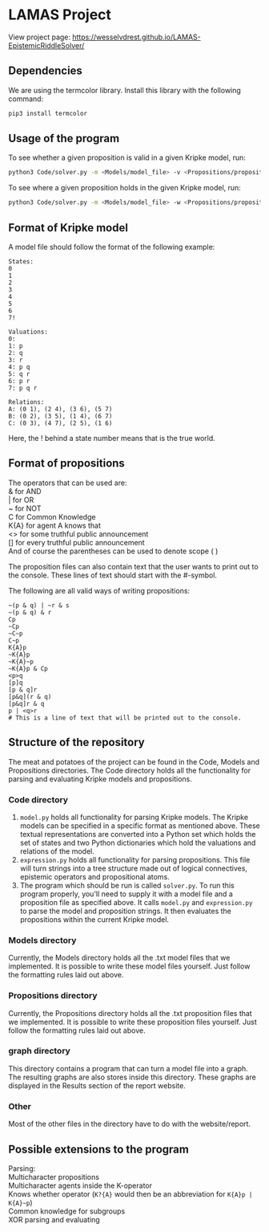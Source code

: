 # LAMAS Project

View project page: https://wesselvdrest.github.io/LAMAS-EpistemicRiddleSolver/

## Dependencies
We are using the termcolor library. Install this library with the following command:  
```bash
pip3 install termcolor
```

## Usage of the program
To see whether a given proposition is valid in a given Kripke model, run:  
```bash
python3 Code/solver.py -m <Models/model_file> -v <Propositions/proposition_file>
```
To see where a given proposition holds in the given Kripke model, run:
```bash
python3 Code/solver.py -m <Models/model_file> -w <Propositions/proposition_file>
```

## Format of Kripke model
A model file should follow the format of the following example:  
```plain
States:
0
1
2
3
4
5
6
7!

Valuations:
0:
1: p
2: q
3: r
4: p q
5: q r
6: p r
7: p q r

Relations:
A: (0 1), (2 4), (3 6), (5 7)
B: (0 2), (3 5), (1 4), (6 7)
C: (0 3), (4 7), (2 5), (1 6)
```
Here, the ! behind a state number means that is the true world.

## Format of propositions
The operators that can be used are:  
& for AND  
| for OR  
~ for NOT  
C for Common Knowledge  
K{A} for agent A knows that  
<> for some truthful public announcement  
[] for every truthful public announcement  
And of course the parentheses can be used to denote scope ( )  

The proposition files can also contain text that the user wants to print out to the console. These lines of text should start with the #-symbol.  

The following are all valid ways of writing propositions:  
```plain
~(p & q) | ~r & s  
~(p & q) & r  
Cp  
~Cp  
~C~p  
C~p  
K{A}p  
~K{A}p  
~K{A}~p  
~K{A}p & Cp  
<p>q  
[p]q  
[p & q]r  
[p&q](r & q)  
[p&q]r & q  
p | <q>r  
# This is a line of text that will be printed out to the console.
```

## Structure of the repository
The meat and potatoes of the project can be found in the Code, Models and Propositions directories. The Code directory holds all the functionality for parsing and evaluating Kripke models and propositions.

### Code directory
1. `model.py`  holds all functionality for parsing Kripke models. The Kripke models can be specified in a specific format as mentioned above. These textual representations are converted into a Python set which holds the set of states and two Python dictionaries which hold the valuations and relations of the model.
2. `expression.py` holds all functionality for parsing propositions. This file will turn strings into a tree structure made out of logical connectives, epistemic operators and propositional atoms.
3. The program which should be run is called `solver.py`. To run this program properly, you'll need to supply it with a model file and a proposition file as specified above. It calls `model.py` and `expression.py` to parse the model and proposition strings. It then evaluates the propositions within the current Kripke model.

### Models directory
Currently, the Models directory holds all the .txt model files that we implemented. It is possible to write these model files yourself. Just follow the formatting rules laid out above.

### Propositions directory
Currently, the Propositions directory holds all the .txt proposition files that we implemented. It is possible to write these proposition files yourself. Just follow the formatting rules laid out above.

### graph directory
This directory contains a program that can turn a model file into a graph. The resulting graphs are also stores inside this directory. These graphs are displayed in the Results section of the report website.

### Other
Most of the other files in the directory have to do with the website/report.

## Possible extensions to the program
Parsing:  
Multicharacter propositions  
Multicharacter agents inside the K-operator  
Knows whether operator (`K?{A}` would then be an abbreviation for `K{A}p | K{A}~p`)  
Common knowledge for subgroups  
XOR parsing and evaluating  
